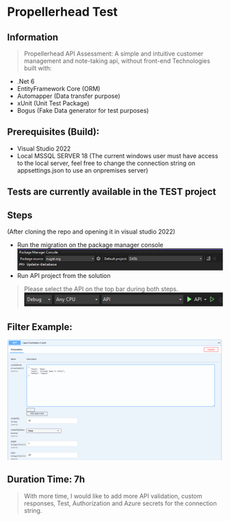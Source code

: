 # Propellerhead Test

## Information
> Propellerhead API Assessment: A simple and intuitive customer management and note-taking api, without front-end
> Technologies built with:
- .Net 6
- EntityFramework Core (ORM)
- Automapper (Data transfer purpose)
- xUnit (Unit Test Package)
- Bogus (Fake Data generator for test purposes)

## Prerequisites (Build): 
- Visual Studio 2022
- Local MSSQL SERVER 18 
 (The current windows user must have access to the local server, feel free to change the connection string on appsettings.json to use an onpremises server)

## Tests are currently available in the TEST project

## Steps
(After cloning the repo and opening it in visual studio 2022)
- Run the migration on the package manager console
  ![run-migration](https://github.com/Reybin/CustomerApi-Test/blob/master/PropellerHeadTest/readme-images/run-migration.png)
- Run API project from the solution

> Please select the API on the top bar during both steps.  
 ![run](https://github.com/Reybin/CustomerApi-Test/blob/master/PropellerHeadTest/readme-images/selectAPI.png)

## Filter Example:

 ![run](https://github.com/Reybin/CustomerApi-Test/blob/master/PropellerHeadTest/readme-images/filter.png)

## Duration Time: 7h
> With more time, I would like to add more API validation, custom responses, Test, Authorization and Azure secrets for the connection string.

